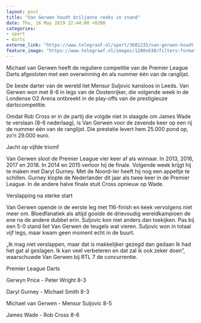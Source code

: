 ```yaml
---
layout: post
title: "Van Gerwen houdt briljante reeks in stand"
date: Thu, 16 May 2019 22:44:00 +0200
categories: 
- sport 
- darts 
externe_link: "https://www.telegraaf.nl/sport/3601235/van-gerwen-houdt-briljante-reeks-in-stand"
feature_image: "https://www.telegraaf.nl/images/1200x630/filters:format(jpeg):quality(80)/cdn-kiosk-api.telegraaf.nl/875efdd2-781d-11e9-ac2b-0217670beecd.jpg"
---
```


<p class="intro">Michael van Gerwen heeft de reguliere competitie van de Premier League Darts afgesloten met een overwinning én als nummer één van de ranglijst.</p> <p>De beste darter van de wereld liet Mensur Suljovic kansloos in Leeds. Van Gerwen won met 8-6 in legs van de Oostenrijker, die volgende week in de Londense O2 Arena ontbreekt in de play-offs van de prestigieuze dartscompetitie.</p><p>Omdat Rob Cross er in de partij die volgde niet in slaagde om James Wade te verslaan (8-6 nederlaag), is Van Gerwen voor de zevende keer op een rij de nummer één van de ranglijst. Die prestatie levert hem 25.000 pond op, zo’n 29.000 euro.</p><p>Jacht op vijfde triomf</p><p>Van Gerwen sloot de Premier League vier keer af als winnaar. In 2013, 2016, 2017 en 2018. In 2014 en 2015 verloor hij de finale. Volgende week krijgt hij te maken met Daryl Gurney. Met de Noord-Ier heeft hij nog een appeltje te schillen. Gurney klopte de Nederlander dit jaar als twee keer in de Premier League. In de andere halve finale stuit Cross opnieuw op Wade.</p><p>Verslapping na sterke start</p><p>Van Gerwen opende in de eerste leg met 116-finish en keek vervolgens niet meer om. Bloedfanatiek als altijd gooide de drievoudig wereldkampioen de ene na de andere dubbel erin. Suljovic kon niet anders dan toekijken. Pas bij een 5-0 stand liet Van Gerwen de teugels wat vieren. Suljovic won in totaal vijf legs, maar kwam geen moment echt in de buurt.</p><p>„Ik mag niet verslappen, maar dat is makkelijker gezegd dan gedaan Ik had het gat al geslagen. Ik kan veel verbeteren en dat zal ik ook zeker doen”, waarschuwde Van Gerwen bij RTL 7 de concurrentie.</p><p>Premier League Darts</p><p>Gerwyn Price - Peter Wright 8-3</p><p>Daryl Gurney - Michael Smith 8-3</p><p>Michael van Gerwen - Mensur Suljovic 8-5</p><p>James Wade - Rob Cross 8-6</p>
